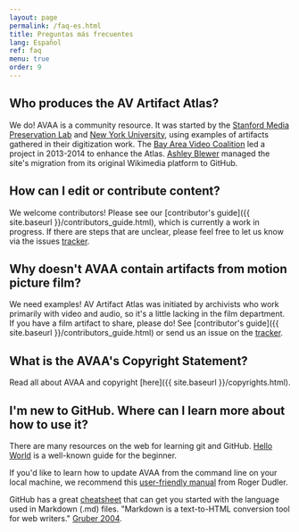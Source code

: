 ```yaml
---
layout: page
permalink: /faq-es.html
title: Preguntas más frecuentes
lang: Español
ref: faq
menu: true
order: 9
---
```


## Who produces the AV Artifact Atlas?

We do! AVAA is a community resource. It was started by the [Stanford Media Preservation Lab](https://lib.stanford.edu/stanford-media-preservation-lab/) and [New York University](http://dlib.nyu.edu/dlts/), using examples of artifacts gathered in their digitization work. The [Bay Area Video Coalition](http://www.bavc.org) led a project in 2013-2014 to enhance the Atlas. [Ashley Blewer](http://ashleyblewer.com/) managed the site's migration from its original Wikimedia platform to GitHub.

## How can I edit or contribute content?

We welcome contributors! Please see our [contributor's guide]({{ site.baseurl }}/contributors_guide.html), which is currently a work in progress. If there are steps that are unclear, please feel free to let us know via the issues [tracker](https://github.com/bavc/avaa/issues).

## Why doesn't AVAA contain artifacts from motion picture film?

We need examples! AV Artifact Atlas was initiated by archivists who work primarily with video and audio, so it's a little lacking in the film department. If you have a film artifact to share, please do! See [contributor's guide]({{ site.baseurl }}/contributors_guide.html) or send us an issue on the [tracker](https://github.com/bavc/avaa/issues).

## What is the AVAA's Copyright Statement?

Read all about AVAA and copyright [here]({{ site.baseurl }}/copyrights.html).

## I'm new to GitHub. Where can I learn more about how to use it?

There are many resources on the web for learning git and GitHub. [Hello World](https://guides.github.com/activities/hello-world/) is a well-known guide for the beginner.

If you'd like to learn how to update AVAA from the command line on your local machine, we recommend this [user-friendly manual](http://rogerdudler.github.io/git-guide/) from Roger Dudler.

GitHub has a great [cheatsheet](https://github.com/adam-p/markdown-here/wiki/Markdown-Cheatsheet) that can get you started with the language used in Markdown (.md) files. "Markdown is a text-to-HTML conversion tool for web writers." [Gruber 2004](http://daringfireball.net/projects/markdown/).
